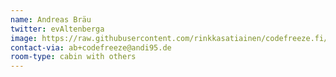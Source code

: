 ```yaml
---
name: Andreas Bräu
twitter: evAltenberga
image: https://raw.githubusercontent.com/rinkkasatiainen/codefreeze.fi/gh-pages/images/participants/andibraeu.jpg
contact-via: ab+codefreeze@andi95.de
room-type: cabin with others
---
```

